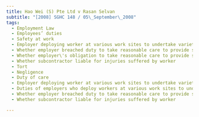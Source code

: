 ```yaml
---
title: Hao Wei (S) Pte Ltd v Rasan Selvan 
subtitle: "[2008] SGHC 148 / 05\_September\_2008"
tags:
  - Employment Law
  - Employees’ duties
  - Safety at work
  - Employer deploying worker at various work sites to undertake variety of tasks
  - Whether employer breached duty to take reasonable care to provide safe system of work and effective supervision
  - Whether employer\'s obligation to take reasonable care to provide safe system of work delegable
  - Whether subcontractor liable for injuries suffered by worker
  - Tort
  - Negligence
  - Duty of care
  - Employer deploying worker at various work sites to undertake variety of tasks
  - Duties of employers who deploy workers at various work sites to undertake variety of tasks
  - Whether employer breached duty to take reasonable care to provide safe system of work and effective supervision
  - Whether subcontractor liable for injuries suffered by worker

---
```


